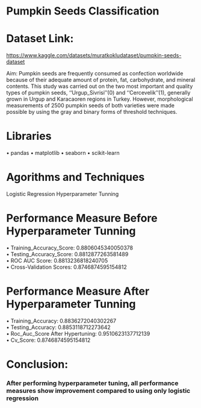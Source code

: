 # Pumpkin Seeds Classification
# Dataset Link:
https://www.kaggle.com/datasets/muratkokludataset/pumpkin-seeds-dataset

Aim:
Pumpkin seeds are frequently consumed as confection worldwide because of their adequate amount of protein, fat, carbohydrate, and mineral contents. This study was carried out on the two most important and quality types of pumpkin seeds, ‘‘Urgup_Sivrisi’’(0) and ‘‘Cercevelik’’(1), generally grown in Urgup and Karacaoren regions in Turkey. However, morphological measurements of 2500 pumpkin seeds of both varieties were made possible by using the gray and binary forms of threshold techniques.


# Libraries
•	pandas
•	matplotlib
•	seaborn
•	scikit-learn

# Agorithms and Techniques
Logistic Regression
Hyperparameter Tunning

# Performance Measure Before Hyperparameter Tunning
•	Training_Accuracy_Score:  0.8806045340050378<br/>
•	Testing_Accuracy_Score:  0.8812877263581489<br/>
•	ROC AUC Score: 0.8813236818240705<br/>
•	Cross-Validation Scores: 0.8746874595154812<br/>

# Performance Measure After Hyperparameter Tunning
•	Training_Accuracy:  0.8836272040302267<br/>
•	Testing_Accuracy: 0.8853118712273642<br/>
•	Roc_Auc_Score After Hypertuning: 0.9510623137712139<br/>
•	Cv_Score: 0.8746874595154812<br/>

# Conclusion:  
### After performing hyperparameter tuning, all performance measures show improvement compared to using only logistic regression


